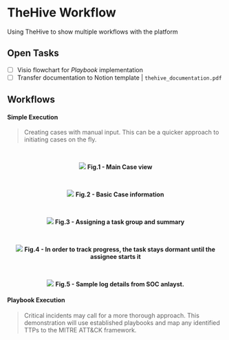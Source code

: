 # TheHive Workflow

Using TheHive to show multiple workflows with the platform

## Open Tasks

- [ ] Visio flowchart for *Playbook* implementation
- [ ] Transfer documentation to Notion template | ```thehive_documentation.pdf```

## Workflows


#### Simple Execution
> Creating cases with manual input. This can be a quicker approach to initiating cases on the fly.
<br>

<p align="center">
  <img src="https://user-images.githubusercontent.com/54426511/213080165-ea6aa1e6-3fcd-4f4f-a83f-8c681dd2ef7d.PNG" style="width:auto" height="auto">
  <b>Fig.1 - Main Case view</b>
</p>
<br>

<p align="center">
  <img src="https://user-images.githubusercontent.com/54426511/213080166-fa5d0a36-13ab-4fa2-9126-ae7c01ad4469.PNG" style="width:auto" height="auto">
  <b>Fig.2 - Basic Case information</b>
</p>
<br>

<p align="center">
  <img src="https://user-images.githubusercontent.com/54426511/213080168-4186e109-9f66-435f-b9d7-8e21c3ff9953.PNG" style="width:auto" height="auto">
  <b>Fig.3 - Assigning a task group and summary</b>
</p>
<br>

<p align="center">
  <img src="https://user-images.githubusercontent.com/54426511/213080171-d9c5f845-af98-4667-8ffd-e05632a4713f.PNG" style="width:auto" height="auto">
  <b>Fig.4 - In order to track progress, the task stays dormant until the assignee starts it</b>
</p>
<br>

<p align="center">
  <img src="https://user-images.githubusercontent.com/54426511/213081956-999da5af-d83d-4463-bd5c-e7905cd5b25e.PNG" style="width:auto" height="auto">
  <b>Fig.5 - Sample log details from SOC anlayst.</b>
</p>


#### Playbook Execution
> Critical incidents may call for a more thorough approach. This demonstration will use established playbooks and map any identified TTPs to the MITRE ATT&CK framework.
